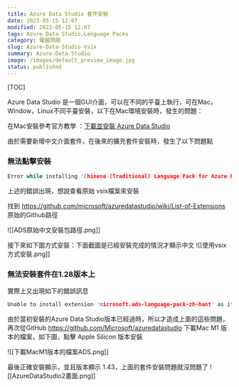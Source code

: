 ```yaml
---
title: Azure Data Studio 套件安裝
date: 2023-05-15 12:07
modified: 2023-05-15 12:07
tags: Azure Data Studio,Language Packs
category: 電腦問題
slug: Azure-Data-Studio-Vsix
summary: Azure-Data-Studio
image: /images/default_preview_image.jpg
status: published
---
```


[TOC]

Azure Data Studio 是一個GUI介面，可以在不同的平臺上執行，可在Mac，Window，Linux不同平臺安裝，以下在Mac環境安裝時，發生的問題：

在Mac安裝參考官方教學 ：[下載並安裝 Azure Data Studio](https://learn.microsoft.com/zh-tw/sql/azure-data-studio/download-azure-data-studio?view=sql-server-ver16&tabs=redhat-install%2Credhat-uninstall)

由於需要新增中文介面套件，在後來的擴充套件安裝時，發生了以下問題點


### 無法點擊安裝

```c
Error while installing 'Chinese (Traditional) Language Pack for Azure Data Studio' extension. Please check [logs](command:workbench.action.showWindowLog "Click to execute command 'workbench.action.showWindowLog'") for more details.
```

上述的錯誤出現，想說查看原始 vsix檔案來安裝

找到 https://github.com/microsoft/azuredatastudio/wiki/List-of-Extensions 原始的Github路徑

![[ADS原始中文安裝包路徑.png]]


接下來如下圖方式安裝：下面截圖是已經安裝完成的情況才顯示中文
![[使用vsix方式安裝.png]]


### 無法安裝套件在1.28版本上

實際上又出現如下的錯誤訊息

```c
Unable to install extension 'microsoft.ads-language-pack-zh-hant' as it is not compatible with Azure Data Studio '1.28.0'.
```

由於當初安裝的Azure Data Studio版本已經過時，所以才造成上面的這些問題，再次從GitHub https://github.com/Microsoft/azuredatastudio  下載Mac M1 版本的檔案，如下圖，點擊 Apple Silicon 版本安裝

![[下載MacM1版本的檔案ADS.png]]


最後正確安裝顯示，並且版本顯示 1.43，上面的套件安裝問題就沒問題了
![[AzureDataStudio2畫面.png]]